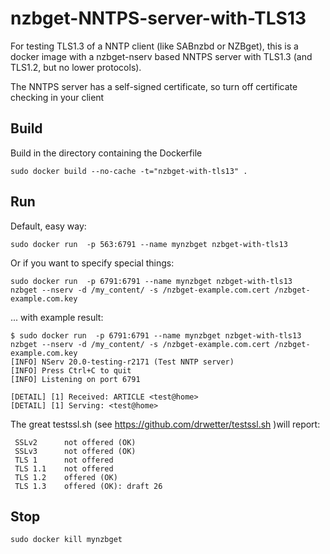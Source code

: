 # nzbget-NNTPS-server-with-TLS13

For testing TLS1.3 of a NNTP client (like SABnzbd or NZBget), this is a docker image with a nzbget-nserv based NNTPS server with TLS1.3 (and TLS1.2, but no lower protocols).

The NNTPS server has a self-signed certificate, so turn off certificate checking in your client

## Build

Build in the directory containing the Dockerfile

```
sudo docker build --no-cache -t="nzbget-with-tls13" .
```

## Run
Default, easy way:
```
sudo docker run  -p 563:6791 --name mynzbget nzbget-with-tls13
```
Or if you want to specify special things:

```
sudo docker run  -p 6791:6791 --name mynzbget nzbget-with-tls13    nzbget --nserv -d /my_content/ -s /nzbget-example.com.cert /nzbget-example.com.key
```
... with example result:

```
$ sudo docker run  -p 6791:6791 --name mynzbget nzbget-with-tls13    nzbget --nserv -d /my_content/ -s /nzbget-example.com.cert /nzbget-example.com.key
[INFO] NServ 20.0-testing-r2171 (Test NNTP server)
[INFO] Press Ctrl+C to quit
[INFO] Listening on port 6791

[DETAIL] [1] Received: ARTICLE <test@home>
[DETAIL] [1] Serving: <test@home>

```
The great testssl.sh (see https://github.com/drwetter/testssl.sh )will report:
```
 SSLv2      not offered (OK)
 SSLv3      not offered (OK)
 TLS 1      not offered
 TLS 1.1    not offered
 TLS 1.2    offered (OK)
 TLS 1.3    offered (OK): draft 26
```


## Stop
```
sudo docker kill mynzbget
```

